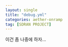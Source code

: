 ```yaml
---
layout: single
title: "debug.yml"
categories: aether-onramp
tag: [SDRAN PROJECT]
---
```



이건 좀 나중에 하자...